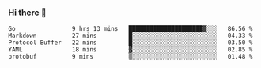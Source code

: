### Hi there 👋

<!--
**yeya24/yeya24** is a ✨ _special_ ✨ repository because its `README.md` (this file) appears on your GitHub profile.

Here are some ideas to get you started:

- 🔭 I’m currently working on ...
- 🌱 I’m currently learning ...
- 👯 I’m looking to collaborate on ...
- 🤔 I’m looking for help with ...
- 💬 Ask me about ...
- 📫 How to reach me: ...
- 😄 Pronouns: ...
- ⚡ Fun fact: ...
-->

<!--START_SECTION:waka-->

```text
Go                9 hrs 13 mins   █████████████████████▓░░░   86.56 %
Markdown          27 mins         █░░░░░░░░░░░░░░░░░░░░░░░░   04.33 %
Protocol Buffer   22 mins         █░░░░░░░░░░░░░░░░░░░░░░░░   03.50 %
YAML              18 mins         ▓░░░░░░░░░░░░░░░░░░░░░░░░   02.85 %
protobuf          9 mins          ▒░░░░░░░░░░░░░░░░░░░░░░░░   01.48 %
```

<!--END_SECTION:waka-->
